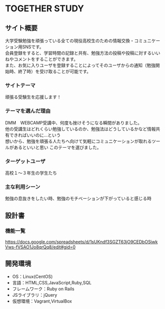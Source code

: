 # TOGETHER STUDY

## サイト概要
大学受験勉強を頑張っている全ての現役高校生のための情報交換・コミュニケーション用SNSです。  
会員登録をすると、学習時間の記録と共有、勉強方法の投稿や投稿に対するいいねやコメントをすることができます。  
また、お気に入りユーザを登録することによってそのユーザからの通知（勉強開始時、終了時）を受け取ることが可能です。


### サイトテーマ
頑張る受験生を応援します！

### テーマを選んだ理由
DMM　WEBCAMP受講中、何度も挫けそうになる瞬間がありました。  
他の受講生はどれくらい勉強しているのか、勉強法はどうしているかなど情報共有できればいいのに…という  
想いから、勉強を頑張る人たちへ向けて気軽にコミュニケーションが取れるツールがあるといいと思い
このテーマを選びました。

### ターゲットユーザ
高校１〜３年生の学生たち

### 主な利用シーン
勉強の息抜きをしたい時、勉強のモチベーションが下がっていると感じる時

## 設計書

### 機能一覧
https://docs.google.com/spreadsheets/d/1sUKndf3SGZT63jO9CEDbOSjwkVws-fVSAO1Jo8qrQq8/edit#gid=0

## 開発環境
- OS：Linux(CentOS)
- 言語：HTML,CSS,JavaScript,Ruby,SQL
- フレームワーク：Ruby on Rails
- JSライブラリ：jQuery
- 仮想環境：Vagrant,VirtualBox

